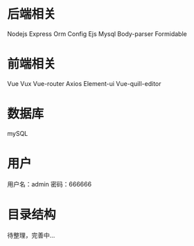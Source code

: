 # 后端相关
Nodejs Express Orm Config Ejs Mysql Body-parser Formidable
# 前端相关
Vue Vux Vue-router Axios Element-ui Vue-quill-editor
# 数据库
mySQL
# 用户
用户名：admin 密码：666666
# 目录结构
待整理，完善中...